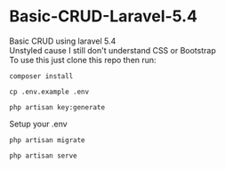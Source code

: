 # Basic-CRUD-Laravel-5.4
Basic CRUD using laravel 5.4  
Unstyled cause I still don't understand CSS or Bootstrap  
To use this just clone this repo then run:  

`composer install`  

`cp .env.example .env`

`php artisan key:generate`

Setup your .env  

`php artisan migrate`

`php artisan serve`
